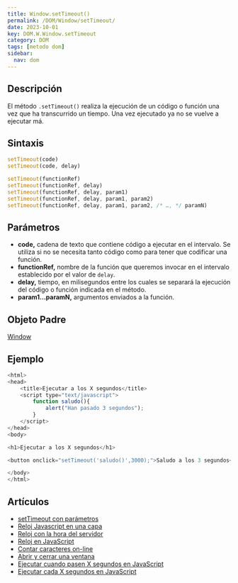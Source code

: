```yaml
---
title: Window.setTimeout()
permalink: /DOM/Window/setTimeout/
date: 2023-10-01
key: DOM.W.Window.setTimeout
category: DOM
tags: [metodo dom]
sidebar:
  nav: dom
---
```


## Descripción


El método `.setTimeout()` realiza la ejecución de un código o función una vez que ha transcurrido un tiempo. Una vez ejecutado ya no se vuelve a ejecutar má.


## Sintaxis


```javascript
setTimeout(code)
setTimeout(code, delay)

setTimeout(functionRef)
setTimeout(functionRef, delay)
setTimeout(functionRef, delay, param1)
setTimeout(functionRef, delay, param1, param2)
setTimeout(functionRef, delay, param1, param2, /* …, */ paramN)
```


## Parámetros

- **code,** cadena de texto que contiene código a ejecutar en el intervalo. Se utiliza si no se necesita tanto código como para tener que codificar una función.
- **functionRef,** nombre de la función que queremos invocar en el intervalo establecido por el valor de `delay`.
- **delay,** tiempo, en milisegundos entre los cuales se separará la ejecución del código o función indicada en el método.
- **param1…paramN,** argumentos enviados a la función.

## Objeto Padre


[Window](https://www.w3api.com/DOM/Window/)


## Ejemplo


```javascript
<html>
<head>
	<title>Ejecutar a los X segundos</title>
	<script type="text/javascript">
		function saludo(){
			alert("Han pasado 3 segundos");
		}
	</script>
</head>
<body>

<h1>Ejecutar a los X segundos</h1>

<button onclick="setTimeout('saludo()',3000);">Saludo a los 3 segundos</button>

</body>
</html>
```


## Artículos

- [setTimeout con parámetros](https://lineadecodigo.com/javascript/settimeout-con-parametros/)
- [Reloj Javascript en una capa](https://lineadecodigo.com/javascript/reloj-javascript-en-una-capa/)
- [Reloj con la hora del servidor](https://lineadecodigo.com/asp/reloj-con-la-hora-del-servidor/)
- [Reloj en JavaScript](https://lineadecodigo.com/javascript/reloj-en-javascript/)
- [Contar caracteres on-line](https://lineadecodigo.com/javascript/contar-caracteres-on-line/)
- [Abrir y cerrar una ventana](https://lineadecodigo.com/javascript/abrir-y-cerrar-una-ventana/)
- [Ejecutar cuando pasen X segundos en JavaScript](https://lineadecodigo.com/javascript/ejecutar-cuando-pasen-x-segundos-en-javascript/)
- [Ejecutar cada X segundos en JavaScript](https://lineadecodigo.com/javascript/ejecutar-cada-x-segundos-en-javascript/)
